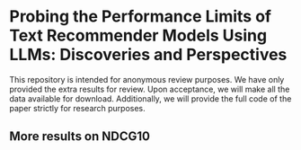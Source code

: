 # Probing the Performance Limits of Text Recommender Models Using LLMs: Discoveries and Perspectives

This repository is intended for anonymous review purposes. We have only provided the extra results for review. Upon acceptance, we will make all the data available for download. Additionally, we will provide the full code of the paper strictly for research purposes.

## More results on NDCG10

